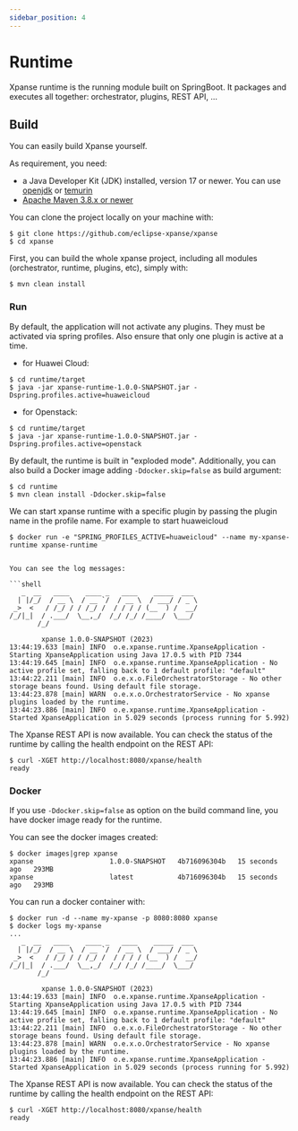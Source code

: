 ```yaml
---
sidebar_position: 4
---
```


# Runtime

Xpanse runtime is the running module built on SpringBoot. It packages and executes all together: orchestrator,
plugins, REST API, ...

## Build

You can easily build Xpanse yourself.

As requirement, you need:

-   a Java Developer Kit (JDK) installed, version 17 or newer. You can use [openjdk](https://openjdk.org/)
    or [temurin](https://adoptium.net/)
-   [Apache Maven 3.8.x or newer](https://maven.apache.org/)

You can clone the project locally on your machine with:

```shell
$ git clone https://github.com/eclipse-xpanse/xpanse
$ cd xpanse
```

First, you can build the whole xpanse project, including all modules (orchestrator, runtime, plugins, etc), simply
with:

```shell
$ mvn clean install
```

### Run

By default, the application will not activate any plugins. They must be activated via spring profiles. Also ensure that
only one plugin is active at a time.

-   for Huawei Cloud:

```shell
$ cd runtime/target
$ java -jar xpanse-runtime-1.0.0-SNAPSHOT.jar -Dspring.profiles.active=huaweicloud
```

-   for Openstack:

```shell
$ cd runtime/target
$ java -jar xpanse-runtime-1.0.0-SNAPSHOT.jar -Dspring.profiles.active=openstack
```

By default, the runtime is built in "exploded mode". Additionally, you can also build a Docker image
adding `-Ddocker.skip=false` as build argument:

```shell
$ cd runtime
$ mvn clean install -Ddocker.skip=false
```

We can start xpanse runtime with a specific plugin by passing the plugin name in the profile name. For example to start
huaweicloud

```shell
$ docker run -e "SPRING_PROFILES_ACTIVE=huaweicloud" --name my-xpanse-runtime xpanse-runtime
```

````

You can see the log messages:

```shell
   _  __   ____    ____ _   ____    _____  ___
  | |/_/  / __ \  / __ `/  / __ \  / ___/ / _ \
 _>  <   / /_/ / / /_/ /  / / / / (__  ) /  __/
/_/|_|  / .___/  \__,_/  /_/ /_/ /____/  \___/
       /_/

        xpanse 1.0.0-SNAPSHOT (2023)
13:44:19.633 [main] INFO  o.e.xpanse.runtime.XpanseApplication - Starting XpanseApplication using Java 17.0.5 with PID 7344
13:44:19.645 [main] INFO  o.e.xpanse.runtime.XpanseApplication - No active profile set, falling back to 1 default profile: "default"
13:44:22.211 [main] INFO  o.e.x.o.FileOrchestratorStorage - No other storage beans found. Using default file storage.
13:44:23.878 [main] WARN  o.e.x.o.OrchestratorService - No xpanse plugins loaded by the runtime.
13:44:23.886 [main] INFO  o.e.xpanse.runtime.XpanseApplication - Started XpanseApplication in 5.029 seconds (process running for 5.992)

````

The Xpanse REST API is now available. You can check the status of the runtime by calling the health endpoint on the REST
API:

```shell
$ curl -XGET http://localhost:8080/xpanse/health
ready
```

### Docker

If you use `-Ddocker.skip=false` as option on the build command line, you have docker image ready for the runtime.

You can see the docker images created:

```shell
$ docker images|grep xpanse
xpanse                   1.0.0-SNAPSHOT   4b716096304b   15 seconds ago   293MB
xpanse                   latest           4b716096304b   15 seconds ago   293MB
```

You can run a docker container with:

```shell
$ docker run -d --name my-xpanse -p 8080:8080 xpanse
$ docker logs my-xpanse
...
   _  __   ____    ____ _   ____    _____  ___
  | |/_/  / __ \  / __ `/  / __ \  / ___/ / _ \
 _>  <   / /_/ / / /_/ /  / / / / (__  ) /  __/
/_/|_|  / .___/  \__,_/  /_/ /_/ /____/  \___/
       /_/

        xpanse 1.0.0-SNAPSHOT (2023)
13:44:19.633 [main] INFO  o.e.xpanse.runtime.XpanseApplication - Starting XpanseApplication using Java 17.0.5 with PID 7344
13:44:19.645 [main] INFO  o.e.xpanse.runtime.XpanseApplication - No active profile set, falling back to 1 default profile: "default"
13:44:22.211 [main] INFO  o.e.x.o.FileOrchestratorStorage - No other storage beans found. Using default file storage.
13:44:23.878 [main] WARN  o.e.x.o.OrchestratorService - No xpanse plugins loaded by the runtime.
13:44:23.886 [main] INFO  o.e.xpanse.runtime.XpanseApplication - Started XpanseApplication in 5.029 seconds (process running for 5.992)
```

The Xpanse REST API is now available. You can check the status of the runtime by calling the health endpoint on the REST
API:

```shell
$ curl -XGET http://localhost:8080/xpanse/health
ready
```
